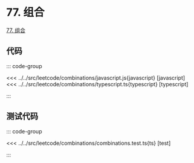 # 77. 组合

[77. 组合](https://leetcode.cn/problems/combinations/)

## 代码

::: code-group

<<< ../../src/leetcode/combinations/javascript.js{javascript} [javascript]
<<< ../../src/leetcode/combinations/typescript.ts{typescript} [typescript]

:::

## 测试代码

::: code-group

<<< ../../src/leetcode/combinations/combinations.test.ts{ts} [test]

:::

